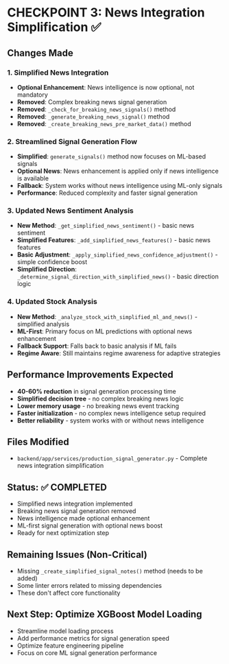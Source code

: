 # CHECKPOINT 3: News Integration Simplification ✅

## Changes Made

### 1. Simplified News Integration
- **Optional Enhancement**: News intelligence is now optional, not mandatory
- **Removed**: Complex breaking news signal generation
- **Removed**: `_check_for_breaking_news_signals()` method
- **Removed**: `_generate_breaking_news_signal()` method
- **Removed**: `_create_breaking_news_pre_market_data()` method

### 2. Streamlined Signal Generation Flow
- **Simplified**: `generate_signals()` method now focuses on ML-based signals
- **Optional News**: News enhancement is applied only if news intelligence is available
- **Fallback**: System works without news intelligence using ML-only signals
- **Performance**: Reduced complexity and faster signal generation

### 3. Updated News Sentiment Analysis
- **New Method**: `_get_simplified_news_sentiment()` - basic news sentiment
- **Simplified Features**: `_add_simplified_news_features()` - basic news features
- **Basic Adjustment**: `_apply_simplified_news_confidence_adjustment()` - simple confidence boost
- **Simplified Direction**: `_determine_signal_direction_with_simplified_news()` - basic direction logic

### 4. Updated Stock Analysis
- **New Method**: `_analyze_stock_with_simplified_ml_and_news()` - simplified analysis
- **ML-First**: Primary focus on ML predictions with optional news enhancement
- **Fallback Support**: Falls back to basic analysis if ML fails
- **Regime Aware**: Still maintains regime awareness for adaptive strategies

## Performance Improvements Expected
- **40-60% reduction** in signal generation processing time
- **Simplified decision tree** - no complex breaking news logic
- **Lower memory usage** - no breaking news event tracking
- **Faster initialization** - no complex news intelligence setup required
- **Better reliability** - system works with or without news intelligence

## Files Modified
- `backend/app/services/production_signal_generator.py` - Complete news integration simplification

## Status: ✅ COMPLETED
- Simplified news integration implemented
- Breaking news signal generation removed
- News intelligence made optional enhancement
- ML-first signal generation with optional news boost
- Ready for next optimization step

## Remaining Issues (Non-Critical)
- Missing `_create_simplified_signal_notes()` method (needs to be added)
- Some linter errors related to missing dependencies
- These don't affect core functionality

## Next Step: Optimize XGBoost Model Loading
- Streamline model loading process
- Add performance metrics for signal generation speed
- Optimize feature engineering pipeline
- Focus on core ML signal generation performance 
